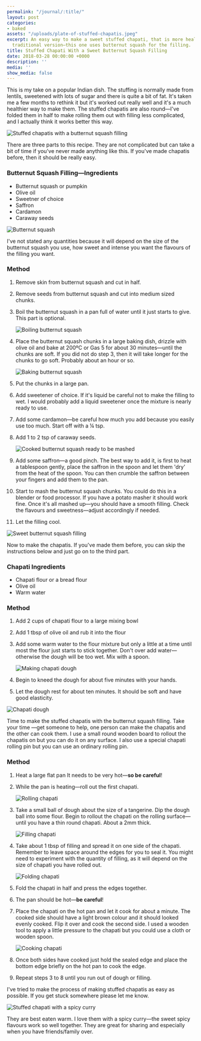 ```yaml
---
permalink: "/journal/:title/"
layout: post
categories:
- baked
assets: "/uploads/plate-of-stuffed-chapatis.jpeg"
excerpt: An easy way to make a sweet stuffed chapati, that is more healthy than the
  traditional version—this one uses butternut squash for the filling.
title: Stuffed Chapati With a Sweet Butternut Squash Filling
date: 2018-03-28 00:00:00 +0000
description: ''
media: ''
show_media: false
---
```

This is my take on a popular Indian dish. The stuffing is normally made from lentils, sweetened with lots of sugar and there is quite a bit of fat. It's taken me a few months to rethink it but it's worked out really well and it's a much healthier way to make them. The stuffed chapatis are also round—I've folded them in half to make rolling them out with filling less complicated, and I actually think it works better this way.

![Stuffed chapatis with a butternut squash filling](/uploads/plate-of-stuffed-chapatis.jpeg "Stuffed chapatis with a butternut squash filling")

There are three parts to this recipe. They are not complicated but can take a bit of time if you've never made anything like this. If you've made chapatis before, then it should be really easy.

### Butternut Squash Filling—Ingredients

* Butternut squash or pumpkin
* Olive oil
* Sweetner of choice
* Saffron
* Cardamon
* Caraway seeds

![Butternut squash](/uploads/butternut-squash.jpeg "Butternut squash")

I've not stated any quantities because it will depend on the size of the butternut squash you use, how sweet and intense you want the flavours of the filling you want.

### Method

 1. Remove skin from butternut squash and cut in half.
 2. Remove seeds from butternut squash and cut into medium sized chunks.
 3. Boil the butternut squash in a pan full of water until it just starts to give. This part is optional.

    ![Boiling butternut squash](/uploads/butternut-squash-boil.jpeg "Boiling butternut squash")
 4. Place the butternut squash chunks in a large baking dish, drizzle with olive oil and bake at 200ºC or Gas 5 for about 30 minutes—until the chunks are soft. If you did not do step 3, then it will take longer for the chunks to go soft. Probably about an hour or so.

    ![Baking butternut squash](/uploads/butternut-squash-baked.jpeg "Baking butternut squash")
 5. Put the chunks in a large pan.
 6. Add sweetener of choice. If it's liquid be careful not to make the filling to wet. I would probably add a liquid sweetener once the mixture is nearly ready to use.
 7. Add some cardamon—be careful how much you add because you easily use too much. Start off with a ¼ tsp.
 8. Add 1 to 2 tsp of caraway seeds.

    ![Cooked butternut squash ready to be mashed](/uploads/butternut-squash-pan.jpeg "Cooked butternut squash ready to be mashed")
 9. Add some saffron—a good pinch. The best way to add it, is first to heat a tablespoon gently, place the saffron in the spoon and let them 'dry' from the heat of the spoon. You can then crumble the saffron between your fingers and add them to the pan.
10. Start to mash the butternut squash chunks. You could do this in a blender or food processor. If you have a potato masher it should work fine. Once it's all mashed up—you should have a smooth filling. Check the flavours and sweetness—adjust accordingly if needed.
11. Let the filling cool.

![Sweet butternut squash filling](/uploads/butternut-squash-filling.jpeg "Sweet butternut squash filling")

Now to make the chapatis. If you've made them before, you can skip the instructions below and just go on to the third part.

### Chapati Ingredients

* Chapati flour or a bread flour
* Olive oil
* Warm water

### Method

1. Add 2 cups of chapati flour to a large mixing bowl
2. Add 1 tbsp of olive oil and rub it into the flour
3. Add some warm water to the flour mixture but only a little at a time until most the flour just starts to stick together. Don't over add water—otherwise the dough will be too wet. Mix with a spoon.

   ![Making chapati dough](/uploads/chapati-dough.jpeg "Making chapati dough")
4. Begin to kneed the dough for about five minutes with your hands.
5. Let the dough rest for about ten minutes. It should be soft and have good elasticity.

![Chapati dough](/uploads/chapati-dough-kneeded.jpeg "Chapati dough")

Time to make the stuffed chapatis with the butternut squash filling. Take your time —get someone to help, one person can make the chapatis and the other can cook them. I use a small round wooden board to rollout the chapatis on but you can do it on any surface. I also use a special chapati rolling pin but you can use an ordinary rolling pin.

### Method

1. Heat a large flat pan It needs to be very hot—**so be careful**!
2. While the pan is heating—roll out the first chapati.

   ![Rolling chapati](/uploads/making-chapati.jpeg "Rolling chapati")
3. Take a small ball of dough about the size of a tangerine. Dip the dough ball into some flour. Begin to rollout the chapati on the rolling surface—until you have a thin round chapati. About a 2mm thick.

   ![Filling chapati](/uploads/chapati-add-filling.jpeg "Filling chapati")
4. Take about 1 tbsp of filling and spread it on one side of the chapati. Remember to leave space around the edges for you to seal it. You might need to experiment with the quantity of filling, as it will depend on the size of chapati you have rolled out.

   ![Folding chapati](/uploads/chapati-fold-sides.jpeg "Folding chapati")
5. Fold the chapati in half and press the edges together.
6. The pan should be hot—**be careful**!
7. Place the chapati on the hot pan and let it cook for about a minute. The cooked side should have a light brown colour and it should looked evenly cooked. Flip it over and cook the second side. I used a wooden tool to apply a little pressure to the chapati  but you could use a cloth or wooden spoon.

   ![Cooking chapati](/uploads/cooking-chapati-2.jpeg "Cooking chapati")
8. Once both sides have cooked just hold the sealed edge and place the bottom edge briefly on the hot pan to cook the edge.
9. Repeat steps 3 to 8 until you run out of dough or filling.

I've tried to make the process of making stuffed chapatis as easy as possible. If you get stuck somewhere please let me know.

![Stuffed chapati with a spicy curry](/uploads/stuffed-chapati-with-curry.jpeg "Stuffed chapati with a spicy curry")

They are best eaten warm. I love them with a spicy curry—the sweet spicy flavours work so well together. They are great for sharing and especially when you have friends/family over.